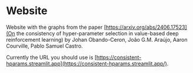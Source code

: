 # Website

Website with the graphs from the paper [https://arxiv.org/abs/2406.17523](On the consistency of hyper-parameter selection in value-based deep reinforcement learning) by Johan Obando-Ceron, João G.M. Araújo, Aaron Courville, Pablo Samuel Castro. 

Currently the URL you should use is [https://consistent-hparams.streamlit.app](https://consistent-hparams.streamlit.app/).

